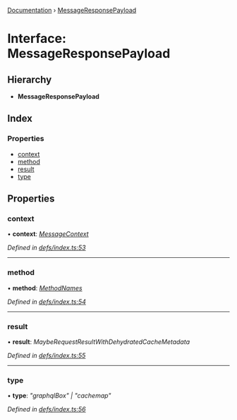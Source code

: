 [Documentation](../README.md) › [MessageResponsePayload](messageresponsepayload.md)

# Interface: MessageResponsePayload

## Hierarchy

* **MessageResponsePayload**

## Index

### Properties

* [context](messageresponsepayload.md#context)
* [method](messageresponsepayload.md#method)
* [result](messageresponsepayload.md#result)
* [type](messageresponsepayload.md#type)

## Properties

###  context

• **context**: *[MessageContext](messagecontext.md)*

*Defined in [defs/index.ts:53](https://github.com/badbatch/graphql-box/blob/d785ce9/packages/worker-client/src/defs/index.ts#L53)*

___

###  method

• **method**: *[MethodNames](../README.md#methodnames)*

*Defined in [defs/index.ts:54](https://github.com/badbatch/graphql-box/blob/d785ce9/packages/worker-client/src/defs/index.ts#L54)*

___

###  result

• **result**: *MaybeRequestResultWithDehydratedCacheMetadata*

*Defined in [defs/index.ts:55](https://github.com/badbatch/graphql-box/blob/d785ce9/packages/worker-client/src/defs/index.ts#L55)*

___

###  type

• **type**: *"graphqlBox" | "cachemap"*

*Defined in [defs/index.ts:56](https://github.com/badbatch/graphql-box/blob/d785ce9/packages/worker-client/src/defs/index.ts#L56)*
